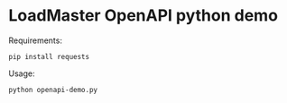 # LoadMaster OpenAPI python demo

Requirements:

```
pip install requests
```

Usage:

```
python openapi-demo.py
```
